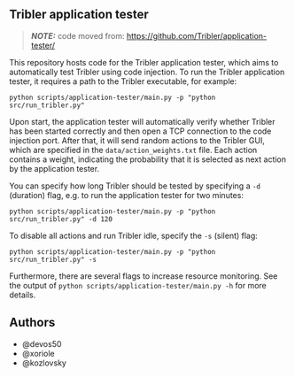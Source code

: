 ## Tribler application tester

> **_NOTE:_** code moved from: https://github.com/Tribler/application-tester/

This repository hosts code for the Tribler application tester, which aims to automatically test Tribler using code injection.
To run the Tribler application tester, it requires a path to the Tribler executable, for example:

```
python scripts/application-tester/main.py -p "python src/run_tribler.py"
```

Upon start, the application tester will automatically verify whether Tribler has been started correctly and then open a TCP connection to the code injection port.
After that, it will send random actions to the Tribler GUI, which are specified in the `data/action_weights.txt` file.
Each action contains a weight, indicating the probability that it is selected as next action by the application tester.

You can specify how long Tribler should be tested by specifying a `-d` (duration) flag, e.g. to run the application tester for two minutes:

```
python scripts/application-tester/main.py -p "python src/run_tribler.py" -d 120
```

To disable all actions and run Tribler idle, specify the `-s` (silent) flag:

```
python scripts/application-tester/main.py -p "python src/run_tribler.py" -s
```

Furthermore, there are several flags to increase resource monitoring. See the output of `python scripts/application-tester/main.py -h` for more details.

## Authors

* @devos50
* @xoriole
* @kozlovsky
